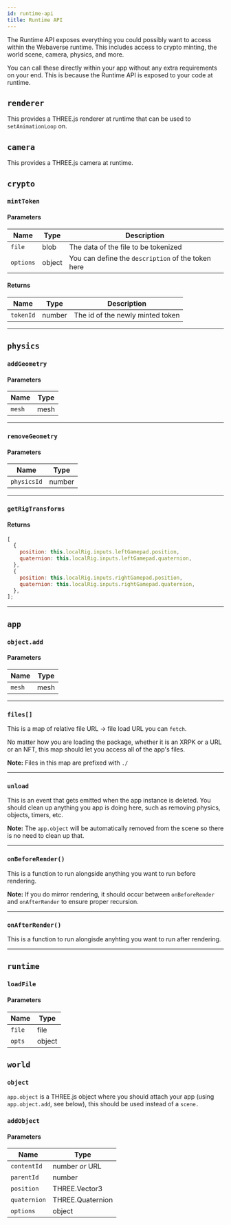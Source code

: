 ```yaml
---
id: runtime-api
title: Runtime API
---
```


The Runtime API exposes everything you could possibly want to access within the Webaverse runtime. This includes access to crypto minting, the world scene, camera, physics, and more.

You can call these directly within your app without any extra requirements on your end. This is because the Runtime API is exposed to your code at runtime.

## `renderer`
This provides a THREE.js renderer at runtime that can be used to `setAnimationLoop` on.

## `camera`
This provides a THREE.js camera at runtime.

## `crypto`

### `mintToken`

#### Parameters

| Name| Type | Description |
| --- | ---- | ----------- |
| `file` | blob | The data of the file to be tokenized |
| `options` | object | You can define the `description` of the token here |

#### Returns
| Name| Type | Description |
| --- | ---- | ----------- |
| `tokenId` | number | The id of the newly minted token |

-------------------

## `physics`

### `addGeometry`

#### Parameters

| Name| Type |
| --- | ---- | 
| `mesh` | mesh |

-------------------

### `removeGeometry`

#### Parameters

| Name| Type |
| --- | ---- | 
| `physicsId` | number |

-------------------

### `getRigTransforms`

#### Returns
```js
[
  {
    position: this.localRig.inputs.leftGamepad.position,
    quaternion: this.localRig.inputs.leftGamepad.quaternion,
  },
  {
    position: this.localRig.inputs.rightGamepad.position,
    quaternion: this.localRig.inputs.rightGamepad.quaternion,
  },
];
```

-------------------


## `app`

### `object.add`

#### Parameters

| Name| Type |
| --- | ---- | 
| `mesh` | mesh |

-------------------

### `files[]`

This is a map of relative file URL -> file load URL you can `fetch`.

No matter how you are loading the package, whether it is an XRPK or a URL or an NFT, this map should let you access all of the app's files.

**Note:** Files in this map are prefixed with `./`

-------------------

### `unload`

This is an event that gets emitted when the app instance is deleted. You should clean up anything you app is doing here, such as removing physics, objects, timers, etc.

**Note:** The `app.object` will be automatically removed from the scene so there is no need to clean up that.

-------------------

### `onBeforeRender()`

This is a function to run alongside anything you want to run before rendering.

**Note:** If you do mirror rendering, it should occur between `onBeforeRender` and `onAfterRender` to ensure proper recursion.

-------------------

### `onAfterRender()`

This is a function to run alongisde anyhting you want to run after rendering.

-------------------

## `runtime`

### `loadFile`

#### Parameters

| Name| Type |
| --- | ---- | 
| `file` | file |
| `opts` | object |

## `world`

### `object`

`app.object` is a THREE.js  object where you should attach your app (using `app.object.add`, see below), this should be used instead of a `scene.`

### `addObject`

#### Parameters

| Name| Type |
| --- | ---- | 
| `contentId` | number *or* URL |
| `parentId` | number |
| `position` | THREE.Vector3 |
| `quaternion` | THREE.Quaternion |
| `options` | object |

